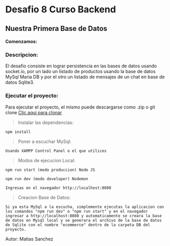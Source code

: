# Desafio 8 Curso Backend

## Nuestra Primera Base de Datos

#### Comenzamos:

### Descripcion:

El desafio consiste en lograr persistencia en las bases de datos usando socket.io, por un lado un listado de productos usando la base de datos MySql Maria DB y por el otro un listado de mensajes de un chat en base de datos Sqlite3.

### Ejecutar el proyecto:

Para ejecutar el proyecto, el mismo puede descargarse como .zip o git clone
[Clic aqui para clonar](https://github.com/matsanchez/desafio8-backend.git)

> Instalar las dependencias:

```
npm install
```

> Poner a escuchar MySql:

```
Usando XAMPP Control Panel o el que utilices
```

> Modos de ejecucion Local:

```
npm run start (modo produccion) Node JS

npm run dev (modo developer) Nodemon
```

```
Ingresas en el navegador http://localhost:8080
```

> Creacion Base de Datos:

```
Si ya esta MySql a la escucha, simplemente ejecutas la aplicacion con los comandos "npm run dev" o "npm run start" y en el navegador ingresar a http://localhost:8080 y automaticamente se creara la base de datos en Mysql local y se generara el archivo de la base de datos de Sqlite con el nombre "ecommerce" dentro de la carpeta DB del proyecto.
```

Autor: Matias Sanchez
